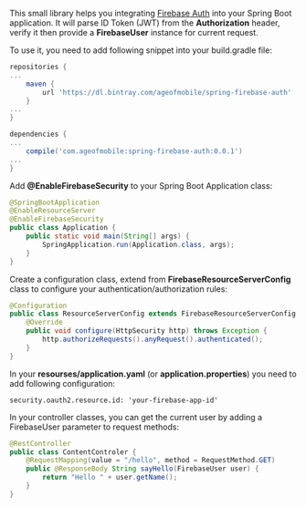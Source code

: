 This small library helps you integrating [Firebase Auth](https://firebase.google.com/docs/auth/) into your Spring Boot application. It will parse ID Token (JWT) 
from the **Authorization** header, verify it then provide a **FirebaseUser** instance for current request.

To use it, you need to add following snippet into your build.gradle file:

```gradle
repositories {
...
	maven {
		url 'https://dl.bintray.com/ageofmobile/spring-firebase-auth'
	}
...	
}

dependencies {
...
	compile('com.ageofmobile:spring-firebase-auth:0.0.1')
...
}
```

Add **@EnableFirebaseSecurity** to your Spring Boot Application class:

```java
@SpringBootApplication
@EnableResourceServer
@EnableFirebaseSecurity
public class Application {
	public static void main(String[] args) {
		SpringApplication.run(Application.class, args);
	}
}
```

Create a configuration class, extend from **FirebaseResourceServerConfig** class to configure your authentication/authorization rules:

```java
@Configuration
public class ResourceServerConfig extends FirebaseResourceServerConfig {
    @Override
    public void configure(HttpSecurity http) throws Exception {
        http.authorizeRequests().anyRequest().authenticated();
    }
}
```

In your **resourses/application.yaml** (or **application.properties**) you need to add following configuration:

```
security.oauth2.resource.id: 'your-firebase-app-id'
```

In your controller classes, you can get the current user by adding a FirebaseUser parameter to request methods:

```java
@RestController
public class ContentControler {
    @RequestMapping(value = "/hello", method = RequestMethod.GET)
    public @ResponseBody String sayHello(FirebaseUser user) {
        return "Hello " + user.getName();
    }
}
```